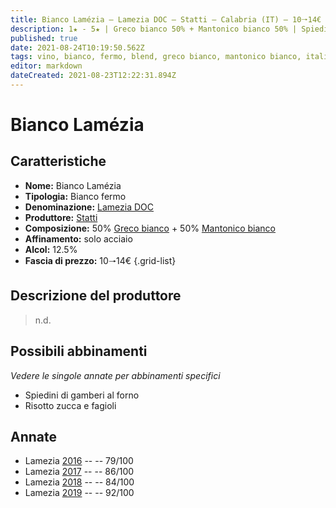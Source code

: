 ```yaml
---
title: Bianco Lamézia – Lamezia DOC – Statti – Calabria (IT) – 10🠒14€
description: 1★ - 5★ | Greco bianco 50% + Mantonico bianco 50% | Spiedini di gamberi al forno – Risotto zucca e fagioli
published: true
date: 2021-08-24T10:19:50.562Z
tags: vino, bianco, fermo, blend, greco bianco, mantonico bianco, italia, calabria, spiedini di gamberi al forno, risotto zucca e fagioli, 10🠒14€, 5 stelle 
editor: markdown
dateCreated: 2021-08-23T12:22:31.894Z
---
```


 # Bianco Lamézia

## Caratteristiche
- **Nome:** Bianco Lamézia
- **Tipologia:** Bianco fermo
- **Denominazione:** [Lamezia DOC](/denominazioni/Italia/Calabria/DOC/Lamezia)
- **Produttore:** [Statti](/produttori/Italia/Calabria/Statti)
- **Composizione:** 50% [Greco bianco](/vitigni/Italia/bacca-bianca/greco-bianco) + 50% [Mantonico bianco](/vitigni/Italia/bacca-bianca/mantonico-bianco) 
- **Affinamento:** solo acciaio
- **Alcol:** 12.5%
- **Fascia di prezzo:** 10🠒14€
{.grid-list}

## Descrizione del produttore

> n.d.

## Possibili abbinamenti
*Vedere le singole annate per abbinamenti specifici*

- Spiedini di gamberi al forno
- Risotto zucca e fagioli

## Annate
- Lamezia [2016](vini/Italia/Calabria/Statti/Lamezia-bianco/2016) -- <span class="star-1"></span> -- 79/100
- Lamezia [2017](vini/Italia/Calabria/Statti/Lamezia-bianco/2017) -- <span class="star-3"></span> -- 86/100
- Lamezia [2018](vini/Italia/Calabria/Statti/Lamezia-bianco/2018) -- <span class="star-2"></span> -- 84/100
- Lamezia [2019](vini/Italia/Calabria/Statti/Lamezia-bianco/2019) -- <span class="star-5"></span> -- 92/100
